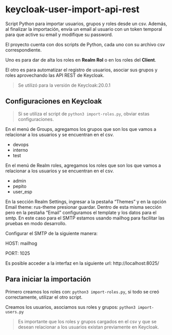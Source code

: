 # keycloak-user-import-api-rest
Script Python para importar usuarios, grupos y roles desde un csv.
Además, al finalizar la importación, envía un email al usuario con un token temporal para que active su email y modifique su password.

El proyecto cuenta con dos scripts de Python, cada uno con su archivo csv correspondiente. 

Uno es para dar de alta los roles en **Realm Rol** o en los roles del **Client**.

El otro es para automatizar el registro de usuarios, asociar sus grupos y roles aprovechando las API REST de Keycloak.

> Se utilizó para la versión de Keycloak:20.0.1

## Configuraciones en Keycloak
> Si se utiliza el script de `python3 import-roles.py`, obviar estas configuraciones.

En el menú de Groups, agregamos los grupos que son los que vamos a relacionar a los usuarios y se encuentran en el csv. 
- devops
- interno
- test

En el menú de Realm roles, agregamos los roles que son los que vamos a relacionar a los usuarios y se encuentran en el csv. 
- admin
- pepito
- user_esp

En la sección Realm Settings, ingresar a la pestaña “Themes” y en la opción Email theme: rus-theme presionar guardar. 
Dentro de esta misma sección pero en la pestaña “Email” configuramos el template y los datos para el smtp. En este caso para el SMTP estamos usando mailhog para facilitar las pruebas en modo desarrollo.

Configurar el SMTP de la siguiente manera:

HOST: mailhog

PORT: 1025

Es posible acceder a la interfaz en la siguiente url: http://localhost:8025/

## Para iniciar la importación
Primero creamos los roles con:  `python3 import-roles.py`, si todo se creó correctamente, utilizar el otro script.

Creamos los usuarios, asociamos sus roles y grupos: `python3 import-users.py`
    
> Es importante que los roles y grupos cargados en el csv y que se desean relacionar a los usuarios existan previamente en Keycloak.
